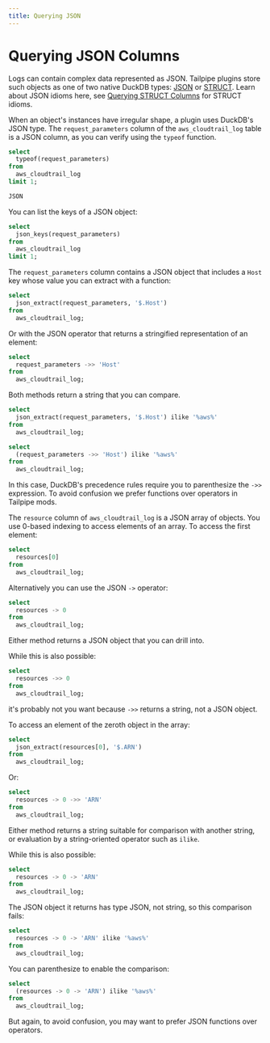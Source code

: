 ```yaml
---
title: Querying JSON
---
```


# Querying JSON Columns

Logs can contain complex data represented as JSON. Tailpipe plugins store such objects as one of two native DuckDB types: [JSON](https://duckdb.org/docs/data/json/overview.html#retrieving-json-data) or [STRUCT](https://duckdb.org/docs/sql/data_types/struct.html#retrieving-from-structs). Learn about JSON idioms here, see [Querying STRUCT Columns](/docs/sql/querying-struct) for STRUCT idioms.

When an object's instances have irregular shape, a plugin uses DuckDB's JSON type. The `request_parameters` column of the `aws_cloudtrail_log` table is a JSON column, as you can verify using the `typeof` function.

```sql
select
  typeof(request_parameters)
from
  aws_cloudtrail_log
limit 1;

JSON
```

You can list the keys of a JSON object:

```sql
select
  json_keys(request_parameters)
from
  aws_cloudtrail_log
limit 1;
```

The `request_parameters` column contains a JSON object that includes a `Host` key whose value you can extract with a function:

```sql
select
  json_extract(request_parameters, '$.Host')
from
  aws_cloudtrail_log;
```

Or with the JSON operator that returns a stringified representation of an element:

```sql
select
  request_parameters ->> 'Host'
from
  aws_cloudtrail_log;
```

Both methods return a string that you can compare.

```sql
select
  json_extract(request_parameters, '$.Host') ilike '%aws%'
from 
  aws_cloudtrail_log;

select
  (request_parameters ->> 'Host') ilike '%aws%'
from
  aws_cloudtrail_log;
```

In this case, DuckDB's precedence rules require you to parenthesize the `->>` expression. To avoid confusion we prefer functions over operators in Tailpipe mods.


The `resource` column of `aws_cloudtrail_log` is a JSON array of objects. You use 0-based indexing to access elements of an array. To access the first element:

```sql
select
  resources[0]
from
  aws_cloudtrail_log;
```

Alternatively you can use the JSON `->` operator:

```sql
select
  resources -> 0
from
  aws_cloudtrail_log;
```

Either method returns a JSON object that you can drill into.

While this is also possible:

```sql
select
  resources ->> 0
from
  aws_cloudtrail_log;
```

it's probably not you want because `->>` returns a string, not a JSON object.

To access an element of the zeroth object in the array:

```sql
select
  json_extract(resources[0], '$.ARN')
from
  aws_cloudtrail_log;
```

Or:

```sql
select
  resources -> 0 ->> 'ARN'
from
  aws_cloudtrail_log;
```

Either method returns a string suitable for comparison with another string, or evaluation by a string-oriented operator such as `ilike`.

While this is also possible:

```sql
select
  resources -> 0 -> 'ARN'
from
  aws_cloudtrail_log;
```

The JSON object it returns has type JSON, not string, so this comparison fails:

```sql
select
  resources -> 0 -> 'ARN' ilike '%aws%'
from 
  aws_cloudtrail_log;
```

You can parenthesize to enable the comparison:

```sql
select
  (resources -> 0 -> 'ARN') ilike '%aws%'
from
  aws_cloudtrail_log;
```

But again, to avoid confusion, you may want to prefer JSON functions over operators.

